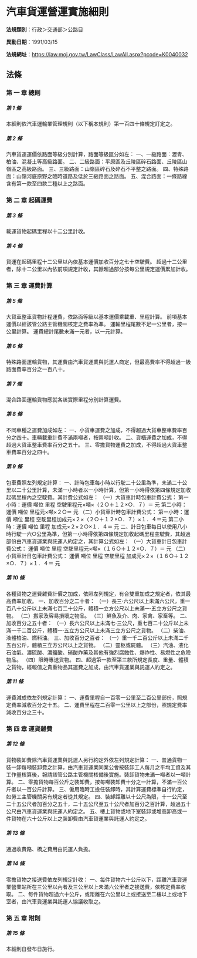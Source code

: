 # 汽車貨運營運實施細則

**法規類別**：行政＞交通部＞公路目

**異動日期**：1991/03/15  

**法規網址**：https://law.moj.gov.tw/LawClass/LawAll.aspx?pcode=K0040032





## 法條
### 第 一 章 總則

##### 第 1 條
本細則依汽車運輸業管理規則（以下稱本規則）第一百四十條規定訂定之。

##### 第 2 條
汽車貨運運價依路面等級分別計算，路面等級區分如左：
一、一級路面：瀝青、柏油、混凝土等高級路面。
二、二級路面：平原區及丘陵區碎石路面、丘陵區山嶺區之高級路面。
三、三級路面：山嶺區碎石及碎石不平整之路面。
四、特殊路面：山嶺河底原野之臨時道路及低於三級路面之路面。
五、混合路面：一條路線含有第一款至四款二種以上之路面。

### 第 二 章 起碼運費

##### 第 3 條
載運貨物起碼里程以十二公里計收。

##### 第 4 條
貨運在起碼里程十二公里以內依基本運價加收百分之七十空駛費。
超過十二公里者，除十二公里以內依前項規定計收，其餘超過部分按每公里規定運價累加計收。

### 第 三 章 運費計算

##### 第 5 條
大貨車整車貨物計程運費，依路面等級以基本運價乘載重、里程計算。
前項基本運價以經該管公路主管機關核定之費率為準。
運輸里程尾數不足一公里者，按一公里計算。
運費總計尾數未滿一元者，以一元計算。

##### 第 6 條
特殊路面運輸貨物，其運費由汽車貨運業與託運人商定，但最高費率不得超過一級路面費率百分之一百八十。

##### 第 7 條
混合路面運輸貨物應就各該實際里程分別計算運費。

##### 第 8 條
不同車種之運費加成如左：
一、小貨車運費之加成，不得超過大貨車整車費率百分之四十。車輛載重計費不滿兩噸者，按兩噸計收。
二、貨櫃運費之加成，不得超過大貨車整車費率百分之五十。
三、零擔貨物運費之加成，不得超過大貨車整車費率百分之四十。

##### 第 9 條
包車費照左列規定計算：
一、計時包車每小時以行駛二十公里為準，未滿二十公里以二十公里計算，未滿一小時者以一小時計算，但第一小時得依第四條規定加收起碼里程內之空駛費。其計費公式如左：
（一）大貨車計時包車計費公式：
      第一小時：運價  噸位  里程  空駛里程元×噸×（２○＋１２×○．７）＝  元
      第二小時：運價  噸位  里程元×噸×２○＝  元
（二）小貨車計時包車計費公式：
      第一小時：運價  噸位  里程  空駛里程加成元×２×（２○＋１２×○．７）×１．４＝元
      第二小時：運價  噸位  里程  加成元×２×２○×１．４＝  元
二、計日包車每日以使用八小時行駛一六○公里為準，但第一小時得依第四條規定加收起碼里程空駛費，其超過部份由汽車貨運業與託運人約定之，其計算公式如左：
（一）大貨車計日包車計費公式：
      運價  噸位  里程  空駛里程元×噸×（１６○＋１２×○．７）＝  元
（二）小貨車計日包車計費公式：
      運價  噸位  里程  空駛里程  加成元×２×（１６○＋１２×○．７）×１．４＝  元

##### 第 10 條
各種貨物之運費雜費計價之加成，依照左列規定，有合雙重加成之規定者，依其最高費率加收。
一、加收百分之二十者：
（一）長三‧六公尺以上未滿六公尺，重一百八十公斤以上未滿七百二十公斤，體積一立方公尺以上未滿一‧五立方公尺之貨物。
（二）搬家及容易損壞之物品。
（三）鮮魚及介、肉、家禽、家畜等。
二、加收百分之五十者：
（一）長六公尺以上未滿七‧三公尺，重七百二十公斤以上未滿一千二百公斤，體積一‧五立方公尺以上未滿三立方公尺之貨物。
（二）柴油、液體柏油、燃料油。
三、加收百分之百者：
（一）重一千二百公斤以上未滿二千五百公斤，體積三立方公尺以上之貨物。
（二）靈柩或屍體。
（三）汽油、液化石油氣、濃硫酸、濃鹽酸、硝酸炸藥及其他有強烈腐蝕性、爆炸性、易燃性之危險物品。
（四）限時專送貨物。
四、超過第一款至第三款所規定長度、重量、體積之貨物，經報值之貴重物品其運費之加成，由汽車貨運業與託運人約定之。

##### 第 11 條
運費減成依左列規定計算：
一、運費里程自一百零一公里至二百公里部份，照規定費率減收百分之十五。
二、運費里程在二百零一公里以上之部份，照規定費率減收百分之三十。

### 第 四 章 運貨雜費

##### 第 12 條
貨物裝卸費除汽車貨運業與託運人另行約定外依左列規定計算：
一、普通貨物一裝一卸每噸裝卸費之計算，由汽車貨運業同業公會按裝卸工人每月之平均工資及其工作量核算後，報請該管公路主管機關核備後實施。裝卸貨物未滿一噸者以一噸計算。
二、零擔貨物每百公斤之裝卸費，按每噸裝卸費十分之一計算，不滿一百公斤者以一百公斤計算。
三、僱用臨時工擔任裝卸時，其計算運費標準自行約定，如勞工主管機關另有規定者從其規定。
四、裝卸距離以十公尺為限，十一公尺至二十五公尺者加百分之五十，二十五公尺至五十公尺者加百分之百計算，超過五十公尺由汽車貨運業與託運人約定之。
五、樓上貨物或地下室裝卸或堆高卸高或一件貨物在六十公斤以上之裝卸費由汽車貨運業與託運人約定之。

##### 第 13 條
通過收費路、橋之費用由託運人負擔。

##### 第 14 條
零擔貨物之接送費依左列規定計收：
一、每件貨物六十公斤以下，距離汽車貨運業營業站所在三公里以內者及三公里以上未滿六公里者之接送費，依核定費率收取。
二、每件貨物超過六十公斤，或距離在六公里以上或接送至二樓以上或地下室者，由汽車貨運業與託運人協議收取之。

### 第 五 章 附則

##### 第 15 條
本細則自發布日施行。


